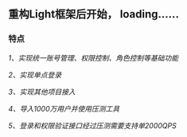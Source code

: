 ## 重构Light框架后开始， loading......


### 特点
<em>1、实现统一账号管理、权限控制、角色控制等基础功能</em>

<em>2、实现单点登录</em>

<em>3、实现其他项目接入</em>

<em>4、导入1000万用户并使用压测工具</em>

<em>5、登录和权限验证接口经过压测需要支持单2000QPS</em>

